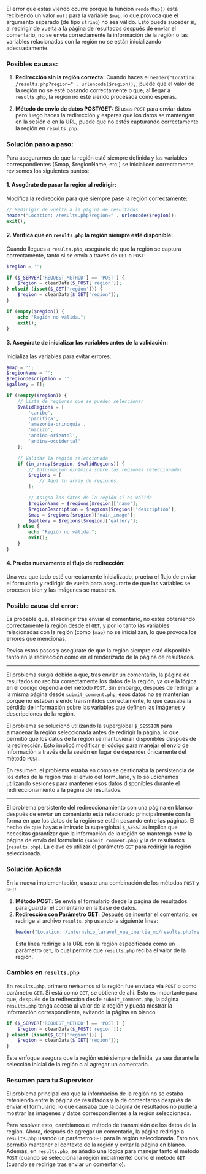 
El error que estás viendo ocurre porque la función `renderMap()` está recibiendo un valor `null` para la variable `$map`, lo que provoca que el argumento esperado (de tipo `string`) no sea válido. Esto puede suceder si, al redirigir de vuelta a la página de resultados después de enviar el comentario, no se envía correctamente la información de la región o las variables relacionadas con la región no se están inicializando adecuadamente.

### Posibles causas:
1. **Redirección sin la región correcta:**
   Cuando haces el `header("Location: /results.php?region=" . urlencode($region));`, puede que el valor de la región no se esté pasando correctamente o que, al llegar a `results.php`, la región no esté siendo procesada como esperas.

2. **Método de envío de datos POST/GET:**
   Si usas `POST` para enviar datos pero luego haces la redirección y esperas que los datos se mantengan en la sesión o en la URL, puede que no estés capturando correctamente la región en `results.php`.

### Solución paso a paso:
Para asegurarnos de que la región esté siempre definida y las variables correspondientes ($map, $regionName, etc.) se inicialicen correctamente, revisemos los siguientes puntos:

#### 1. Asegúrate de pasar la región al redirigir:
Modifica la redirección para que siempre pase la región correctamente:

```php
// Redirigir de vuelta a la página de resultados
header("Location: /results.php?region=" . urlencode($region));
exit();
```

#### 2. Verifica que en `results.php` la región siempre esté disponible:
Cuando llegues a `results.php`, asegúrate de que la región se captura correctamente, tanto si se envía a través de `GET` o `POST`:

```php
$region = '';

if ($_SERVER['REQUEST_METHOD'] == 'POST') {
    $region = cleanData($_POST['region']);
} elseif (isset($_GET['region'])) {
    $region = cleanData($_GET['region']);
}

if (empty($region)) {
    echo "Región no válida.";
    exit();
}
```

#### 3. Asegúrate de inicializar las variables antes de la validación:
Inicializa las variables para evitar errores:

```php
$map = '';
$regionName = '';
$regionDescription = '';
$gallery = [];

if (!empty($region)) {
    // Lista de regiones que se pueden seleccionar
    $validRegions = [
        'caribe',
        'pacifica',
        'amazonia-orinoquia',
        'macizo',
        'andina-oriental',
        'andina-occidental'
    ];

    // Validar la región seleccionada
    if (in_array($region, $validRegions)) {
        // Información dinámica sobre las regiones seleccionadas
        $regions = [
            // Aquí tu array de regiones...
        ];

        // Asigna los datos de la región si es válida
        $regionName = $regions[$region]['name'];
        $regionDescription = $regions[$region]['description'];
        $map = $regions[$region]['main_image'];
        $gallery = $regions[$region]['gallery'];
    } else {
        echo "Región no válida.";
        exit();
    }
}
```

#### 4. Prueba nuevamente el flujo de redirección:
Una vez que todo esté correctamente inicializado, prueba el flujo de enviar el formulario y redirigir de vuelta para asegurarte de que las variables se procesen bien y las imágenes se muestren.

### Posible causa del error:
Es probable que, al redirigir tras enviar el comentario, no estés obteniendo correctamente la región desde el `GET`, y por lo tanto las variables relacionadas con la región (como `$map`) no se inicializan, lo que provoca los errores que mencionas.

Revisa estos pasos y asegúrate de que la región siempre esté disponible tanto en la redirección como en el renderizado de la página de resultados.


---
El problema surgía debido a que, tras enviar un comentario, la página de resultados no recibía correctamente los datos de la región, ya que la lógica en el código dependía del método `POST`. Sin embargo, después de redirigir a la misma página desde `submit_comment.php`, esos datos no se mantenían porque no estaban siendo transmitidos correctamente, lo que causaba la pérdida de información sobre las variables que definen las imágenes y descripciones de la región.

El problema se solucionó utilizando la superglobal `$_SESSION` para almacenar la región seleccionada antes de redirigir la página, lo que permitió que los datos de la región se mantuvieran disponibles después de la redirección. Esto implicó modificar el código para manejar el envío de información a través de la sesión en lugar de depender únicamente del método `POST`.

En resumen, el problema estaba en cómo se gestionaba la persistencia de los datos de la región tras el envío del formulario, y lo solucionamos utilizando sesiones para mantener esos datos disponibles durante el redireccionamiento a la página de resultados.

---
El problema persistente del redireccionamiento con una página en blanco después de enviar un comentario está relacionado principalmente con la forma en que los datos de la región se están pasando entre las páginas. El hecho de que hayas eliminado la superglobal `$_SESSION` implica que necesitas garantizar que la información de la región se mantenga entre la página de envío del formulario (`submit_comment.php`) y la de resultados (`results.php`). La clave es utilizar el parámetro `GET` para redirigir la región seleccionada.

### Solución Aplicada
En la nueva implementación, usaste una combinación de los métodos `POST` y `GET`:

1. **Método POST**: Se envía el formulario desde la página de resultados para guardar el comentario en la base de datos.
2. **Redirección con Parámetro GET**: Después de insertar el comentario, se redirige al archivo `results.php` usando la siguiente línea:
   ```php
   header("Location: /internship_laravel_vue_inertia_mc/results.php?region=" . urlencode($region));
   ```
   Esta línea redirige a la URL con la región especificada como un parámetro `GET`, lo cual permite que `results.php` reciba el valor de la región.

### Cambios en `results.php`
En `results.php`, primero revisamos si la región fue enviada vía `POST` o como parámetro `GET`. Si está como `GET`, se obtiene de ahí. Esto es importante para que, después de la redirección desde `submit_comment.php`, la página `results.php` tenga acceso al valor de la región y pueda mostrar la información correspondiente, evitando la página en blanco.

```php
if ($_SERVER['REQUEST_METHOD'] == 'POST') {
    $region = cleanData($_POST['region']);
} elseif (isset($_GET['region'])) {
    $region = cleanData($_GET['region']);
}
```

Este enfoque asegura que la región esté siempre definida, ya sea durante la selección inicial de la región o al agregar un comentario.

### Resumen para tu Supervisor
El problema principal era que la información de la región no se estaba reteniendo entre la página de resultados y la de comentarios después de enviar el formulario, lo que causaba que la página de resultados no pudiera mostrar las imágenes y datos correspondientes a la región seleccionada.

Para resolver esto, cambiamos el método de transmisión de los datos de la región. Ahora, después de agregar un comentario, la página redirige a `results.php` usando un parámetro `GET` para la región seleccionada. Esto nos permitió mantener el contexto de la región y evitar la página en blanco. Además, en `results.php`, se añadió una lógica para manejar tanto el método `POST` (cuando se selecciona la región inicialmente) como el método `GET` (cuando se redirige tras enviar un comentario).